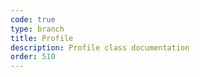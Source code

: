 ```yaml
---
code: true
type: branch
title: Profile
description: Profile class documentation
order: 510
---
```


<RedirectToFirstChild />
